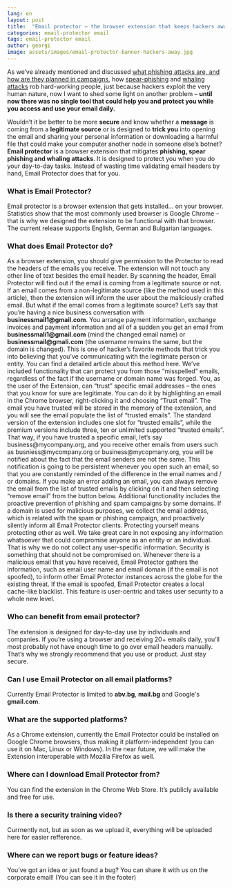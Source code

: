 ```yaml
---
lang: en
layout: post
title:  "Email protector – the browser extension that keeps hackers away"
categories: email-protector email
tags: email-protector email
author: georgi
image: assets/images/email-protector-banner-hackers-away.jpg
---
```


As we’ve already mentioned and discussed <a title="What is phishing" href="https://onlinecorpus.com/2019/04/22/cyber-attacks-and-cybercrime-preventing-phishing/"> what phishing attacks are, <a title="Phishing campaigns" href="https://onlinecorpus.com/2019/04/23/everything-you-should-know-phishing-campaigns/"> and how are they planned in campaigns</a>, how <a title="Spear phishing" href="https://onlinecorpus.com/2019/04/23/spear-phishing-attacks/">spear-phishing</a> and <a title="Whaling attacks" href="https://onlinecorpus.com/2019/04/25/whaling-big-fish/">whaling attacks</a> rob hard-working people, just because hackers exploit the very human nature, now I want to shed some light on another problem – <b>until now there was no single tool that could help you and protect you while you access and use your email daily.</b>



<span itemprop="articleBody">Wouldn’t it be better to be more <b>secure</b> and know whether a <b>message</b> is coming from a <b>legitimate source</b> or is designed to <b>trick you</b> into opening the email and sharing your personal information or downloading a harmful file that could make your computer another node in someone else’s botnet?
<b>Email protector</b> is a browser extension that mitigates <b>phishing, spear phishing and whaling attacks</b>. It is designed to protect you when you do your day-to-day tasks. Instead of wasting time validating email headers by hand, Email Protector does that for you.
<h3>What is Email Protector?</h3>
Email protector is a browser extension that gets installed… on your browser. Statistics show that the most commonly used browser is Google Chrome – that is why we designed the extension to be functional with that browser. The current release supports English, German and Bulgarian languages. 

<h3>What does Email Protector do?</h3>
As a browser extension, you should give permission to the Protector to read the headers of the emails you receive. The extension will not touch any other line of text besides the email header. By scanning the header, Email Protector will find out if the email is coming from a legitimate source or not. If an email comes from a non-legitimate source (like the method used in this article), then the extension will inform the user about the maliciously crafted email.
But what if the email comes from a legitimate source?
Let’s say that you’re having a nice business conversation with <b>businessmail1@gmail.com</b>. You arrange payment information, exchange invoices and payment information and all of a sudden you get an email from <b>businessmali1@gmail.com</b> (mind the changed email name) or <b>businessmail@gmali.com</b> (the username remains the same, but the domain is changed). This is one of hacker’s favorite methods that trick you into believing that you’ve communicating with the legitimate person or entity. You can find a detailed article about this method here.
We’ve included functionality that can protect you from those “misspelled” emails, regardless of the fact if the username or domain name was forged.
You, as the user of the Extension, can “trust” specific email addresses – the ones that you know for sure are legitimate. You can do it by highlighting an email in the Chrome browser, right-clicking it and choosing “Trust email”. The email you have trusted will be stored in the memory of the extension, and you will see the email populate the list of “trusted emails”.
The standard version of the extension includes one slot for “trusted emails”, while the premium versions include three, ten or unlimited supported “trusted emails”.
That way, if you have trusted a specific email, let’s say business@mycompany.org, and you receive other emails from users such as busniess@mycompany.org or business@mycopmany.org, you will be notified about the fact that the email senders are not the same. This notification is going to be persistent whenever you open such an email, so that you are constantly reminded of the difference in the email names and / or domains.
If you make an error adding an email, you can always remove the email from the list of trusted emails by clicking on it and then selecting “remove email” from the button below.
Additional functionality includes the proactive prevention of phishing and spam campaigns by some domains. If a domain is used for malicious purposes, we collect the email address, which is related with the spam or phishing campaign, and proactively silently inform all Email Protector clients.
Protecting yourself means protecting other as well. We take great care in not exposing any information whatsoever that could compromise anyone as an entity or an individual. That is why we do not collect any user-specific information.
Security is something that should not be compromised on. Whenever there is a malicious email that you have received, Email Protector gathers the information, such as email user name and email domain (if the email is not spoofed), to inform other Email Protector instances across the globe for the existing threat. If the email is spoofed, Email Protector creates a local cache-like blacklist. This feature is user-centric and takes user security to a whole new level. 

<h3>Who can benefit from email protector?</h3>
The extension is designed for day-to-day use by individuals and companies. If you’re using a browser and receiving 20+ emails daily, you’ll most probably not have enough time to go over email headers manually. That’s why we strongly recommend that you use or product. Just stay secure.

<h3>Can I use Email Protector on all email platforms?</h3>
Currently Email Protector is limited to <b>abv.bg</b>, <b>mail.bg</b> and Google's <b>gmail.com</b>. 

<h3>What are the supported platforms?</h3>
As a Chrome extension, currently the Email Protector could be installed on Google Chrome browsers, thus making it platform-independent (you can use it on Mac, Linux or Windows).
In the near future, we will make the Extension interoperable with Mozilla Firefox as well.

<h3>Where can I download Email Protector from?</h3>
You can find the extension in the Chrome Web Store. It’s publicly available and free for use.

<h3>Is there a security training video?</h3>
Currnently not, but as soon as we upload it, everything will be uploaded here for easier refference.

<h3>Where can we report bugs or feature ideas?</h3>
You’ve got an idea or just found a bug? You can share it with us on the corporate email! (You can see it in the footer)